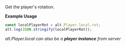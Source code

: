 Get the player's rotation.

**Example Usage**

```js
const localPlayerRot = alt.Player.local.rot;
alt.log(JSON.stringify(localPlayerRot));
```

_alt.Player.local can also be a **player instance** from server_
